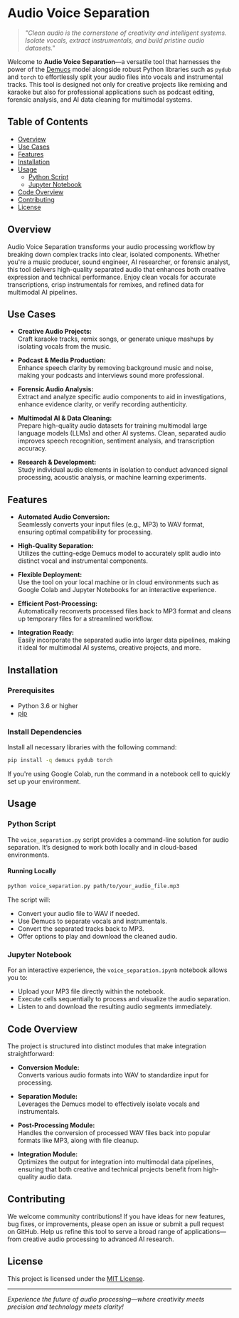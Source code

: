 
# Audio Voice Separation

> *"Clean audio is the cornerstone of creativity and intelligent systems. Isolate vocals, extract instrumentals, and build pristine audio datasets."*

Welcome to **Audio Voice Separation**—a versatile tool that harnesses the power of the [Demucs](https://github.com/facebookresearch/demucs) model alongside robust Python libraries such as `pydub` and `torch` to effortlessly split your audio files into vocals and instrumental tracks. This tool is designed not only for creative projects like remixing and karaoke but also for professional applications such as podcast editing, forensic analysis, and AI data cleaning for multimodal systems.

## Table of Contents

- [Overview](#overview)
- [Use Cases](#use-cases)
- [Features](#features)
- [Installation](#installation)
- [Usage](#usage)
  - [Python Script](#python-script)
  - [Jupyter Notebook](#jupyter-notebook)
- [Code Overview](#code-overview)
- [Contributing](#contributing)
- [License](#license)

## Overview

Audio Voice Separation transforms your audio processing workflow by breaking down complex tracks into clear, isolated components. Whether you're a music producer, sound engineer, AI researcher, or forensic analyst, this tool delivers high-quality separated audio that enhances both creative expression and technical performance. Enjoy clean vocals for accurate transcriptions, crisp instrumentals for remixes, and refined data for multimodal AI pipelines.

## Use Cases

- **Creative Audio Projects:**  
  Craft karaoke tracks, remix songs, or generate unique mashups by isolating vocals from the music.

- **Podcast & Media Production:**  
  Enhance speech clarity by removing background music and noise, making your podcasts and interviews sound more professional.

- **Forensic Audio Analysis:**  
  Extract and analyze specific audio components to aid in investigations, enhance evidence clarity, or verify recording authenticity.

- **Multimodal AI & Data Cleaning:**  
  Prepare high-quality audio datasets for training multimodal large language models (LLMs) and other AI systems. Clean, separated audio improves speech recognition, sentiment analysis, and transcription accuracy.

- **Research & Development:**  
  Study individual audio elements in isolation to conduct advanced signal processing, acoustic analysis, or machine learning experiments.

## Features

- **Automated Audio Conversion:**  
  Seamlessly converts your input files (e.g., MP3) to WAV format, ensuring optimal compatibility for processing.

- **High-Quality Separation:**  
  Utilizes the cutting-edge Demucs model to accurately split audio into distinct vocal and instrumental components.

- **Flexible Deployment:**  
  Use the tool on your local machine or in cloud environments such as Google Colab and Jupyter Notebooks for an interactive experience.

- **Efficient Post-Processing:**  
  Automatically reconverts processed files back to MP3 format and cleans up temporary files for a streamlined workflow.

- **Integration Ready:**  
  Easily incorporate the separated audio into larger data pipelines, making it ideal for multimodal AI systems, creative projects, and more.

## Installation

### Prerequisites

- Python 3.6 or higher
- [pip](https://pip.pypa.io/en/stable/installation/)

### Install Dependencies

Install all necessary libraries with the following command:

```bash
pip install -q demucs pydub torch
```

If you're using Google Colab, run the command in a notebook cell to quickly set up your environment.

## Usage

### Python Script

The `voice_separation.py` script provides a command-line solution for audio separation. It’s designed to work both locally and in cloud-based environments.

#### Running Locally

```bash
python voice_separation.py path/to/your_audio_file.mp3
```

The script will:
- Convert your audio file to WAV if needed.
- Use Demucs to separate vocals and instrumentals.
- Convert the separated tracks back to MP3.
- Offer options to play and download the cleaned audio.

### Jupyter Notebook

For an interactive experience, the `voice_separation.ipynb` notebook allows you to:
- Upload your MP3 file directly within the notebook.
- Execute cells sequentially to process and visualize the audio separation.
- Listen to and download the resulting audio segments immediately.

## Code Overview

The project is structured into distinct modules that make integration straightforward:

- **Conversion Module:**  
  Converts various audio formats into WAV to standardize input for processing.

- **Separation Module:**  
  Leverages the Demucs model to effectively isolate vocals and instrumentals.

- **Post-Processing Module:**  
  Handles the conversion of processed WAV files back into popular formats like MP3, along with file cleanup.

- **Integration Module:**  
  Optimizes the output for integration into multimodal data pipelines, ensuring that both creative and technical projects benefit from high-quality audio data.

## Contributing

We welcome community contributions! If you have ideas for new features, bug fixes, or improvements, please open an issue or submit a pull request on GitHub. Help us refine this tool to serve a broad range of applications—from creative audio processing to advanced AI research.

## License

This project is licensed under the [MIT License](LICENSE).

---

*Experience the future of audio processing—where creativity meets precision and technology meets clarity!*
